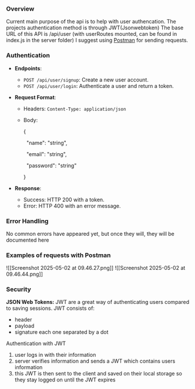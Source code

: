 ### Overview

Current main purpose of the api is to help with user authencation. The projects authentication method is through JWT(Jsonwebtoken)
The base URL of this API is /api/user (with userRoutes mounted, can be found in index.js in the server folder)
I suggest using [Postman](https://www.postman.com/) for sending requests.

### Authentication

- **Endpoints**:
    - `POST /api/user/signup`: Create a new user account.
    - `POST /api/user/login`: Authenticate a user and return a token.
- **Request Format**:
    - Headers: `Content-Type: application/json`
    - Body:
        
        {
        
          "name": "string",
        
          "email": "string",
        
          "password": "string"
        
        }
        
- **Response**:
    - Success: HTTP 200 with a token.
    - Error: HTTP 400 with an error message.


### Error Handling

No common errors have appeared yet, but once they will, they will be documented here

### Examples of requests with Postman

![[Screenshot 2025-05-02 at 09.46.27.png]]
![[Screenshot 2025-05-02 at 09.46.44.png]]

### Security

**JSON Web Tokens:**
JWT are a great way of authenticating users compared to saving sessions.
JWT consists of:
- header
- payload
- signature
each one separated by a dot

Authentication with JWT
1. user logs in with their information
2. server verifies information and sends a JWT which contains users information
3. this JWT is then sent to the client and saved on their local storage so they stay logged on until the JWT expires


